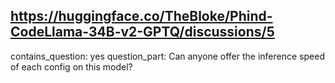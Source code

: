 ## https://huggingface.co/TheBloke/Phind-CodeLlama-34B-v2-GPTQ/discussions/5

contains_question: yes
question_part: Can anyone offer the inference speed of each config on this model?
